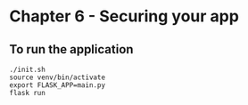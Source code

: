 Chapter 6 - Securing your app
=============================

To run the application
----------------------

```
./init.sh
source venv/bin/activate
export FLASK_APP=main.py
flask run
```
